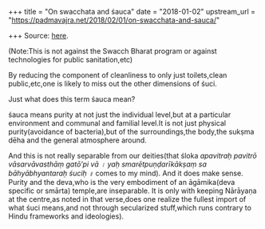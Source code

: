 +++
title = "On swacchata and śauca"
date = "2018-01-02"
upstream_url = "https://padmavajra.net/2018/02/01/on-swacchata-and-sauca/"

+++
Source: [here](https://padmavajra.net/2018/02/01/on-swacchata-and-sauca/).

(Note:This is not against the Swacch Bharat program or against
technologies for public sanitation,etc)

By reducing the component of cleanliness to only just toilets,clean
public,etc,one is likely to miss out the other dimensions of śuci.

Just what does this term śauca mean?

śauca means purity at not just the individual level,but at a particular
environment and communal and familial level.It is not just physical
purity(avoidance of bacteria),but of the surroundings,the body,the
sukṣma dēha and the general atmosphere around.

And this is not really separable from our deities(that śloka *apavitraḥ
pavitrō vāsarvāvasthāṃ gatō’pi vā । yaḥ smarētpuṇḍarīkākṣaṃ sa
bāhyābhyantaraḥ śuciḥ ॥* comes to my mind). And it does make sense.
Purity and the deva,who is the very embodiment of an āgāmika(deva
specific or smārta) temple,are inseparable. It is only with keeping
Nārāyaṇa at the centre,as noted in that verse,does one realize the
fullest import of what śuci means,and not through secularized
stuff,which runs contrary to Hindu frameworks and ideologies).


